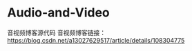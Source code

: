 ﻿# Audio-and-Video

音视频博客源代码
音视频博客链接：https://blog.csdn.net/a13027629517/article/details/108304775





